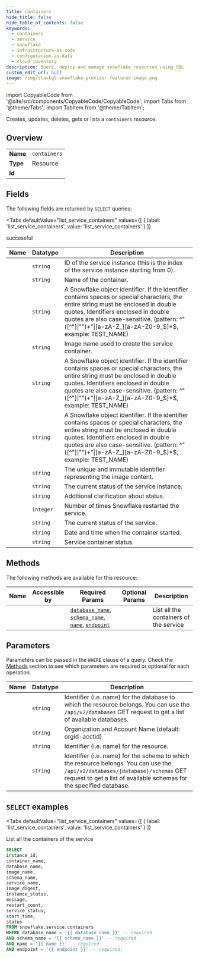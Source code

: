 ```yaml
--- 
title: containers
hide_title: false
hide_table_of_contents: false
keywords:
  - containers
  - service
  - snowflake
  - infrastructure-as-code
  - configuration-as-data
  - cloud inventory
description: Query, deploy and manage snowflake resources using SQL
custom_edit_url: null
image: /img/stackql-snowflake-provider-featured-image.png
---
```


import CopyableCode from '@site/src/components/CopyableCode/CopyableCode';
import Tabs from '@theme/Tabs';
import TabItem from '@theme/TabItem';

Creates, updates, deletes, gets or lists a <code>containers</code> resource.

## Overview
<table><tbody>
<tr><td><b>Name</b></td><td><code>containers</code></td></tr>
<tr><td><b>Type</b></td><td>Resource</td></tr>
<tr><td><b>Id</b></td><td><CopyableCode code="snowflake.service.containers" /></td></tr>
</tbody></table>

## Fields

The following fields are returned by `SELECT` queries:

<Tabs
    defaultValue="list_service_containers"
    values={[
        { label: 'list_service_containers', value: 'list_service_containers' }
    ]}
>
<TabItem value="list_service_containers">

successful

<table>
<thead>
    <tr>
    <th>Name</th>
    <th>Datatype</th>
    <th>Description</th>
    </tr>
</thead>
<tbody>
<tr>
    <td><CopyableCode code="instance_id" /></td>
    <td><code>string</code></td>
    <td>ID of the service instance (this is the index of the service instance starting from 0).</td>
</tr>
<tr>
    <td><CopyableCode code="container_name" /></td>
    <td><code>string</code></td>
    <td>Name of the container.</td>
</tr>
<tr>
    <td><CopyableCode code="database_name" /></td>
    <td><code>string</code></td>
    <td>A Snowflake object identifier. If the identifier contains spaces or special characters, the entire string must be enclosed in double quotes. Identifiers enclosed in double quotes are also case-sensitive. (pattern: ^&quot;([^&quot;]|&quot;&quot;)+&quot;|[a-zA-Z_][a-zA-Z0-9_$]*$, example: TEST_NAME)</td>
</tr>
<tr>
    <td><CopyableCode code="image_name" /></td>
    <td><code>string</code></td>
    <td>Image name used to create the service container.</td>
</tr>
<tr>
    <td><CopyableCode code="schema_name" /></td>
    <td><code>string</code></td>
    <td>A Snowflake object identifier. If the identifier contains spaces or special characters, the entire string must be enclosed in double quotes. Identifiers enclosed in double quotes are also case-sensitive. (pattern: ^&quot;([^&quot;]|&quot;&quot;)+&quot;|[a-zA-Z_][a-zA-Z0-9_$]*$, example: TEST_NAME)</td>
</tr>
<tr>
    <td><CopyableCode code="service_name" /></td>
    <td><code>string</code></td>
    <td>A Snowflake object identifier. If the identifier contains spaces or special characters, the entire string must be enclosed in double quotes. Identifiers enclosed in double quotes are also case-sensitive. (pattern: ^&quot;([^&quot;]|&quot;&quot;)+&quot;|[a-zA-Z_][a-zA-Z0-9_$]*$, example: TEST_NAME)</td>
</tr>
<tr>
    <td><CopyableCode code="image_digest" /></td>
    <td><code>string</code></td>
    <td>The unique and immutable identifier representing the image content.</td>
</tr>
<tr>
    <td><CopyableCode code="instance_status" /></td>
    <td><code>string</code></td>
    <td>The current status of the service instance.</td>
</tr>
<tr>
    <td><CopyableCode code="message" /></td>
    <td><code>string</code></td>
    <td>Additional clarification about status.</td>
</tr>
<tr>
    <td><CopyableCode code="restart_count" /></td>
    <td><code>integer</code></td>
    <td>Number of times Snowflake restarted the service.</td>
</tr>
<tr>
    <td><CopyableCode code="service_status" /></td>
    <td><code>string</code></td>
    <td>The current status of the service.</td>
</tr>
<tr>
    <td><CopyableCode code="start_time" /></td>
    <td><code>string</code></td>
    <td>Date and time when the container started.</td>
</tr>
<tr>
    <td><CopyableCode code="status" /></td>
    <td><code>string</code></td>
    <td>Service container status.</td>
</tr>
</tbody>
</table>
</TabItem>
</Tabs>

## Methods

The following methods are available for this resource:

<table>
<thead>
    <tr>
    <th>Name</th>
    <th>Accessible by</th>
    <th>Required Params</th>
    <th>Optional Params</th>
    <th>Description</th>
    </tr>
</thead>
<tbody>
<tr>
    <td><a href="#list_service_containers"><CopyableCode code="list_service_containers" /></a></td>
    <td><CopyableCode code="select" /></td>
    <td><a href="#parameter-database_name"><code>database_name</code></a>, <a href="#parameter-schema_name"><code>schema_name</code></a>, <a href="#parameter-name"><code>name</code></a>, <a href="#parameter-endpoint"><code>endpoint</code></a></td>
    <td></td>
    <td>List all the containers of the service</td>
</tr>
</tbody>
</table>

## Parameters

Parameters can be passed in the `WHERE` clause of a query. Check the [Methods](#methods) section to see which parameters are required or optional for each operation.

<table>
<thead>
    <tr>
    <th>Name</th>
    <th>Datatype</th>
    <th>Description</th>
    </tr>
</thead>
<tbody>
<tr id="parameter-database_name">
    <td><CopyableCode code="database_name" /></td>
    <td><code>string</code></td>
    <td>Identifier (i.e. name) for the database to which the resource belongs. You can use the <code>/api/v2/databases</code> GET request to get a list of available databases.</td>
</tr>
<tr id="parameter-endpoint">
    <td><CopyableCode code="endpoint" /></td>
    <td><code>string</code></td>
    <td>Organization and Account Name (default: orgid-acctid)</td>
</tr>
<tr id="parameter-name">
    <td><CopyableCode code="name" /></td>
    <td><code>string</code></td>
    <td>Identifier (i.e. name) for the resource.</td>
</tr>
<tr id="parameter-schema_name">
    <td><CopyableCode code="schema_name" /></td>
    <td><code>string</code></td>
    <td>Identifier (i.e. name) for the schema to which the resource belongs. You can use the <code>/api/v2/databases/&#123;database&#125;/schemas</code> GET request to get a list of available schemas for the specified database.</td>
</tr>
</tbody>
</table>

## `SELECT` examples

<Tabs
    defaultValue="list_service_containers"
    values={[
        { label: 'list_service_containers', value: 'list_service_containers' }
    ]}
>
<TabItem value="list_service_containers">

List all the containers of the service

```sql
SELECT
instance_id,
container_name,
database_name,
image_name,
schema_name,
service_name,
image_digest,
instance_status,
message,
restart_count,
service_status,
start_time,
status
FROM snowflake.service.containers
WHERE database_name = '{{ database_name }}' -- required
AND schema_name = '{{ schema_name }}' -- required
AND name = '{{ name }}' -- required
AND endpoint = '{{ endpoint }}' -- required;
```
</TabItem>
</Tabs>
